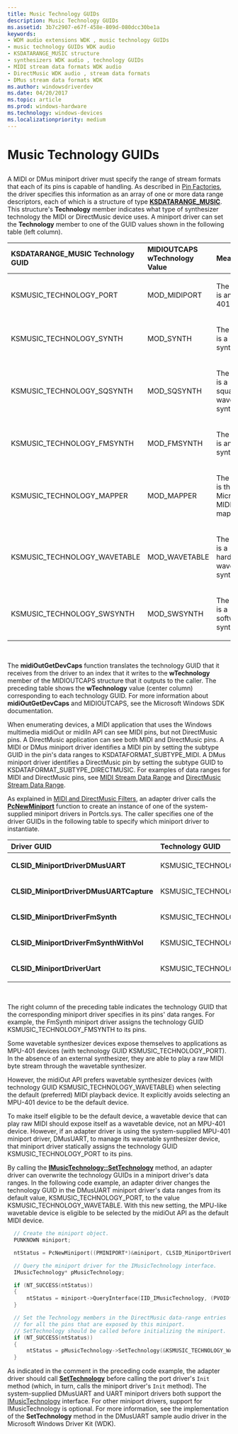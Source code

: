 ```yaml
---
title: Music Technology GUIDs
description: Music Technology GUIDs
ms.assetid: 3b7c2907-e67f-458e-809d-080dcc30be1a
keywords:
- WDM audio extensions WDK , music technology GUIDs
- music technology GUIDs WDK audio
- KSDATARANGE_MUSIC structure
- synthesizers WDK audio , technology GUIDs
- MIDI stream data formats WDK audio
- DirectMusic WDK audio , stream data formats
- DMus stream data formats WDK
ms.author: windowsdriverdev
ms.date: 04/20/2017
ms.topic: article
ms.prod: windows-hardware
ms.technology: windows-devices
ms.localizationpriority: medium
---
```


# Music Technology GUIDs


## <span id="music_technology_guids"></span><span id="MUSIC_TECHNOLOGY_GUIDS"></span>


A MIDI or DMus miniport driver must specify the range of stream formats that each of its pins is capable of handling. As described in [Pin Factories](pin-factories.md), the driver specifies this information as an array of one or more data range descriptors, each of which is a structure of type [**KSDATARANGE\_MUSIC**](https://msdn.microsoft.com/library/windows/hardware/ff537097). This structure's **Technology** member indicates what type of synthesizer technology the MIDI or DirectMusic device uses. A miniport driver can set the **Technology** member to one of the GUID values shown in the following table (left column).

<table>
<colgroup>
<col width="33%" />
<col width="33%" />
<col width="33%" />
</colgroup>
<thead>
<tr class="header">
<th align="left">KSDATARANGE_MUSIC Technology GUID</th>
<th align="left">MIDIOUTCAPS wTechnology Value</th>
<th align="left">Meaning</th>
</tr>
</thead>
<tbody>
<tr class="odd">
<td align="left"><p>KSMUSIC_TECHNOLOGY_PORT</p></td>
<td align="left"><p>MOD_MIDIPORT</p></td>
<td align="left"><p>The device is an MPU-401 device.</p></td>
</tr>
<tr class="even">
<td align="left"><p>KSMUSIC_TECHNOLOGY_SYNTH</p></td>
<td align="left"><p>MOD_SYNTH</p></td>
<td align="left"><p>The device is a synthesizer.</p></td>
</tr>
<tr class="odd">
<td align="left"><p>KSMUSIC_TECHNOLOGY_SQSYNTH</p></td>
<td align="left"><p>MOD_SQSYNTH</p></td>
<td align="left"><p>The device is a square-wave synthesizer.</p></td>
</tr>
<tr class="even">
<td align="left"><p>KSMUSIC_TECHNOLOGY_FMSYNTH</p></td>
<td align="left"><p>MOD_FMSYNTH</p></td>
<td align="left"><p>The device is an FM synthesizer.</p></td>
</tr>
<tr class="odd">
<td align="left"><p>KSMUSIC_TECHNOLOGY_MAPPER</p></td>
<td align="left"><p>MOD_MAPPER</p></td>
<td align="left"><p>The device is the Microsoft MIDI mapper.</p></td>
</tr>
<tr class="even">
<td align="left"><p>KSMUSIC_TECHNOLOGY_WAVETABLE</p></td>
<td align="left"><p>MOD_WAVETABLE</p></td>
<td align="left"><p>The device is a hardware wavetable synthesizer.</p></td>
</tr>
<tr class="odd">
<td align="left"><p>KSMUSIC_TECHNOLOGY_SWSYNTH</p></td>
<td align="left"><p>MOD_SWSYNTH</p></td>
<td align="left"><p>The device is a software synthesizer.</p></td>
</tr>
</tbody>
</table>

 

The **midiOutGetDevCaps** function translates the technology GUID that it receives from the driver to an index that it writes to the **wTechnology** member of the MIDIOUTCAPS structure that it outputs to the caller. The preceding table shows the **wTechnology** value (center column) corresponding to each technology GUID. For more information about **midiOutGetDevCaps** and MIDIOUTCAPS, see the Microsoft Windows SDK documentation.

When enumerating devices, a MIDI application that uses the Windows multimedia midiOut or midiIn API can see MIDI pins, but not DirectMusic pins. A DirectMusic application can see both MIDI and DirectMusic pins. A MIDI or DMus miniport driver identifies a MIDI pin by setting the subtype GUID in the pin's data ranges to KSDATAFORMAT\_SUBTYPE\_MIDI. A DMus miniport driver identifies a DirectMusic pin by setting the subtype GUID to KSDATAFORMAT\_SUBTYPE\_DIRECTMUSIC. For examples of data ranges for MIDI and DirectMusic pins, see [MIDI Stream Data Range](midi-stream-data-range.md) and [DirectMusic Stream Data Range](directmusic-stream-data-range.md).

As explained in [MIDI and DirectMusic Filters](midi-and-directmusic-filters.md), an adapter driver calls the [**PcNewMiniport**](https://msdn.microsoft.com/library/windows/hardware/ff537714) function to create an instance of one of the system-supplied miniport drivers in Portcls.sys. The caller specifies one of the driver GUIDs in the following table to specify which miniport driver to instantiate.

<table>
<colgroup>
<col width="50%" />
<col width="50%" />
</colgroup>
<thead>
<tr class="header">
<th align="left">Driver GUID</th>
<th align="left">Technology GUID</th>
</tr>
</thead>
<tbody>
<tr class="odd">
<td align="left"><p><strong>CLSID_MiniportDriverDMusUART</strong></p></td>
<td align="left"><p>KSMUSIC_TECHNOLOGY_PORT</p></td>
</tr>
<tr class="even">
<td align="left"><p><strong>CLSID_MiniportDriverDMusUARTCapture</strong></p></td>
<td align="left"><p>KSMUSIC_TECHNOLOGY_PORT</p></td>
</tr>
<tr class="odd">
<td align="left"><p><strong>CLSID_MiniportDriverFmSynth</strong></p></td>
<td align="left"><p>KSMUSIC_TECHNOLOGY_FMSYNTH</p></td>
</tr>
<tr class="even">
<td align="left"><p><strong>CLSID_MiniportDriverFmSynthWithVol</strong></p></td>
<td align="left"><p>KSMUSIC_TECHNOLOGY_FMSYNTH</p></td>
</tr>
<tr class="odd">
<td align="left"><p><strong>CLSID_MiniportDriverUart</strong></p></td>
<td align="left"><p>KSMUSIC_TECHNOLOGY_PORT</p></td>
</tr>
</tbody>
</table>

 

The right column of the preceding table indicates the technology GUID that the corresponding miniport driver specifies in its pins' data ranges. For example, the FmSynth miniport driver assigns the technology GUID KSMUSIC\_TECHNOLOGY\_FMSYNTH to its pins.

Some wavetable synthesizer devices expose themselves to applications as MPU-401 devices (with technology GUID KSMUSIC\_TECHNOLOGY\_PORT). In the absence of an external synthesizer, they are able to play a raw MIDI byte stream through the wavetable synthesizer.

However, the midiOut API prefers wavetable synthesizer devices (with technology GUID KSMUSIC\_TECHNOLOGY\_WAVETABLE) when selecting the default (preferred) MIDI playback device. It explicitly avoids selecting an MPU-401 device to be the default device.

To make itself eligible to be the default device, a wavetable device that can play raw MIDI should expose itself as a wavetable device, not an MPU-401 device. However, if an adapter driver is using the system-supplied MPU-401 miniport driver, DMusUART, to manage its wavetable synthesizer device, that miniport driver statically assigns the technology GUID KSMUSIC\_TECHNOLOGY\_PORT to its pins.

By calling the [**IMusicTechnology::SetTechnology**](https://msdn.microsoft.com/library/windows/hardware/ff536780) method, an adapter driver can overwrite the technology GUIDs in a miniport driver's data ranges. In the following code example, an adapter driver changes the technology GUID in the DMusUART miniport driver's data ranges from its default value, KSMUSIC\_TECHNOLOGY\_PORT, to the value KSMUSIC\_TECHNOLOGY\_WAVETABLE. With this new setting, the MPU-like wavetable device is eligible to be selected by the midiOut API as the default MIDI device.

```cpp
  // Create the miniport object.
  PUNKNOWN miniport;

  ntStatus = PcNewMiniport((PMINIPORT*)&miniport, CLSID_MiniportDriverDMusUART);

  // Query the miniport driver for the IMusicTechnology interface.
  IMusicTechnology* pMusicTechnology;

  if (NT_SUCCESS(ntStatus))
  {
      ntStatus = miniport->QueryInterface(IID_IMusicTechnology, (PVOID*)&pMusicTechnology);
  }

  // Set the Technology members in the DirectMusic data-range entries
  // for all the pins that are exposed by this miniport.
  // SetTechnology should be called before initializing the miniport.
  if (NT_SUCCESS(ntStatus))
  {
      ntStatus = pMusicTechnology->SetTechnology(&KSMUSIC_TECHNOLOGY_WAVETABLE);
  }
```

As indicated in the comment in the preceding code example, the adapter driver should call [**SetTechnology**](https://msdn.microsoft.com/library/windows/hardware/ff536780) before calling the port driver's `Init` method (which, in turn, calls the miniport driver's `Init` method). The system-supplied DMusUART and UART miniport drivers both support the [IMusicTechnology](https://msdn.microsoft.com/library/windows/hardware/ff536778) interface. For other miniport drivers, support for IMusicTechnology is optional. For more information, see the implementation of the **SetTechnology** method in the DMusUART sample audio driver in the Microsoft Windows Driver Kit (WDK).

 

 




